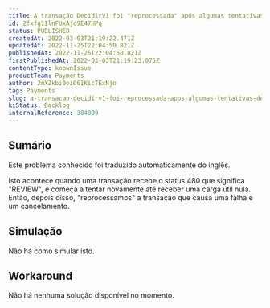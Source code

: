 ```yaml
---
title: A transação DecidirV1 foi "reprocessada" após algumas tentativas de autorização
id: 2fxfg1IlnFUxAjo9E47HPq
status: PUBLISHED
createdAt: 2022-03-03T21:19:22.471Z
updatedAt: 2022-11-25T22:04:50.821Z
publishedAt: 2022-11-25T22:04:50.821Z
firstPublishedAt: 2022-03-03T21:19:23.075Z
contentType: knownIssue
productTeam: Payments
author: 2mXZkbi0oi061KicTExNjo
tag: Payments
slug: a-transacao-decidirv1-foi-reprocessada-apos-algumas-tentativas-de-autorizacao
kiStatus: Backlog
internalReference: 384009
---
```


## Sumário

<div class="alert alert-info">
  <p>Este problema conhecido foi traduzido automaticamente do inglês.</p>
</div>


Isto acontece quando uma transação recebe o status 480 que significa "REVIEW", e começa a tentar novamente até receber uma carga útil nula. Então, depois disso, "reprocessamos" a transação que causa uma falha e um cancelamento.



## Simulação


Não há como simular isto.



## Workaround


Não há nenhuma solução disponível no momento.

